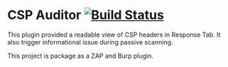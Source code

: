 # CSP Auditor [![Build Status](https://travis-ci.org/GoSecure/csp-auditor.png)](https://travis-ci.org/GoSecure/csp-auditor)

This plugin provided a readable view of CSP headers in Response Tab. It also trigger informational issue during passive scanning.

This project is package as a ZAP and Burp plugin.
